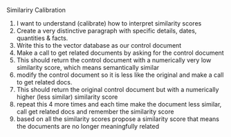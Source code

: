 Similariry Calibration
1. I want to understand (calibrate) how to interpret similarity scores
2. Create a very distinctive paragraph with specific details, dates, quantities & facts.
3. Write this to the vector database as our control document
4. Make a call to get related documents by asking for the control document
5. This should return the control document with a numerically very low similarity score, which means semantically similar
6. modify the control document so it is less like the original and make a call to get related docs.
7. This should return the original control document but with a numerically higher (less similar) similarity score
8. repeat this 4 more times and each time make the document less similar, call get related docs and remember the similarity score
9. based on all the similarity scores propose a similarity score that means the documents are no longer meaningfully related